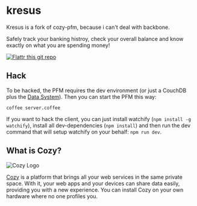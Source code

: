 # kresus

Kresus is a fork of cozy-pfm, because i can't deal with backbone.

Safely track your banking histroy, check your overall balance and know exactly on what you are spending money!

[![Flattr this git repo](http://api.flattr.com/button/flattr-badge-large.png)](https://flattr.com/submit/auto?user_id=bnj&url=https://github.com/bnjbvr/kresus&title=Kresus&language=&tags=github&category=software)

## Hack

To be hacked, the PFM requires the dev environment (or just a CouchDB plus the [Data System](https://github.com/mycozycloud/cozy-data-system)). Then you can start the PFM
this way:

    coffee server.coffee

If you want to hack the client, you can just install watchify (```npm install
-g watchify```), install all dev-dependencies (```npm install```) and then run
the dev command that will setup watchify on your behalf: ```npm run dev```.

## What is Cozy?

![Cozy Logo](https://raw.github.com/mycozycloud/cozy-setup/gh-pages/assets/images/happycloud.png)

[Cozy](http://cozy.io) is a platform that brings all your web services in the
same private space.  With it, your web apps and your devices can share data
easily, providing you with a new experience. You can install Cozy on your own
hardware where no one profiles you.

